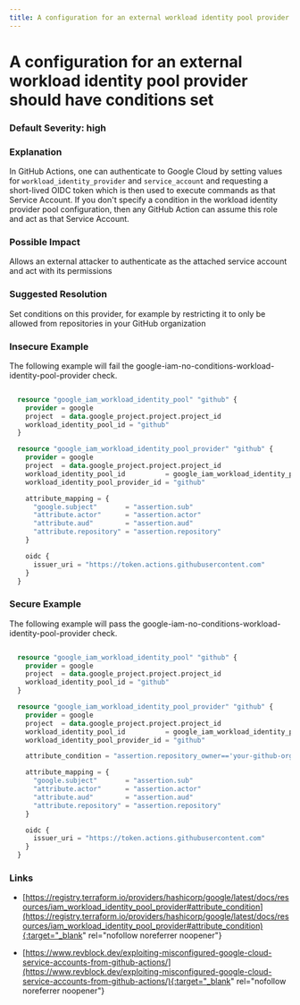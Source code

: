 ```yaml
---
title: A configuration for an external workload identity pool provider should have conditions set
---
```


# A configuration for an external workload identity pool provider should have conditions set

### Default Severity: <span class="severity high">high</span>

### Explanation

In GitHub Actions, one can authenticate to Google Cloud by setting values for `workload_identity_provider` and `service_account` and requesting a short-lived OIDC token which is then used to execute commands as that Service Account. If you don't specify a condition in the workload identity provider pool configuration, then any GitHub Action can assume this role and act as that Service Account.

### Possible Impact
Allows an external attacker to authenticate as the attached service account and act with its permissions

### Suggested Resolution
Set conditions on this provider, for example by restricting it to only be allowed from repositories in your GitHub organization


### Insecure Example

The following example will fail the google-iam-no-conditions-workload-identity-pool-provider check.
```terraform

  resource "google_iam_workload_identity_pool" "github" {
    provider = google
    project  = data.google_project.project.project_id
    workload_identity_pool_id = "github"
  }

  resource "google_iam_workload_identity_pool_provider" "github" {
    provider = google
    project  = data.google_project.project.project_id
    workload_identity_pool_id          = google_iam_workload_identity_pool.github-actions[0].workload_identity_pool_id
    workload_identity_pool_provider_id = "github"

    attribute_mapping = {
      "google.subject"       = "assertion.sub"
      "attribute.actor"      = "assertion.actor"
      "attribute.aud"        = "assertion.aud"
      "attribute.repository" = "assertion.repository"
    }

    oidc {
      issuer_uri = "https://token.actions.githubusercontent.com"
    }
  }

```



### Secure Example

The following example will pass the google-iam-no-conditions-workload-identity-pool-provider check.
```terraform

  resource "google_iam_workload_identity_pool" "github" {
    provider = google
    project  = data.google_project.project.project_id
    workload_identity_pool_id = "github"
  }

  resource "google_iam_workload_identity_pool_provider" "github" {
    provider = google
    project  = data.google_project.project.project_id
    workload_identity_pool_id          = google_iam_workload_identity_pool.github-actions[0].workload_identity_pool_id
    workload_identity_pool_provider_id = "github"

    attribute_condition = "assertion.repository_owner=='your-github-organization'"

    attribute_mapping = {
      "google.subject"       = "assertion.sub"
      "attribute.actor"      = "assertion.actor"
      "attribute.aud"        = "assertion.aud"
      "attribute.repository" = "assertion.repository"
    }

    oidc {
      issuer_uri = "https://token.actions.githubusercontent.com"
    }
  }

```



### Links


- [https://registry.terraform.io/providers/hashicorp/google/latest/docs/resources/iam_workload_identity_pool_provider#attribute_condition](https://registry.terraform.io/providers/hashicorp/google/latest/docs/resources/iam_workload_identity_pool_provider#attribute_condition){:target="_blank" rel="nofollow noreferrer noopener"}

- [https://www.revblock.dev/exploiting-misconfigured-google-cloud-service-accounts-from-github-actions/](https://www.revblock.dev/exploiting-misconfigured-google-cloud-service-accounts-from-github-actions/){:target="_blank" rel="nofollow noreferrer noopener"}



